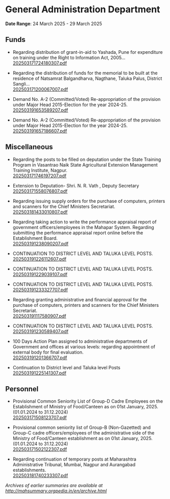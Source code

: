 # General Administration Department

**Date Range**: 24 March 2025 - 29 March 2025


## Funds
- Regarding distribution of grant-in-aid to Yashada, Pune for expenditure on training under the Right to Information Act, 2005...\
  [202503171724180307.pdf](https://gr.maharashtra.gov.in/Site/Upload/Government%20Resolutions/English/202503171724180307.pdf)

- Regarding the distribution of funds for the memorial to be built at the residence of Natsamrat Balgandharva, Nagthane, Taluka Palus, District Sangli...\
  [202503171200067007.pdf](https://gr.maharashtra.gov.in/Site/Upload/Government%20Resolutions/English/202503171200067007.pdf)

- Demand No. A-2 (Committed/Voted) Re-appropriation of the provision under Major Head 2015-Election for the year 2024-25.\
  [202503191653589207.pdf](https://gr.maharashtra.gov.in/Site/Upload/Government%20Resolutions/English/202503191653589207.pdf)

- Demand No. A-2 (Committed/Voted) Re-appropriation of the provision under Major Head 2015-Election for the year 2024-25.\
  [202503191657186607.pdf](https://gr.maharashtra.gov.in/Site/Upload/Government%20Resolutions/English/202503191657186607.pdf)

## Miscellaneous
- Regarding the posts to be filled on deputation under the State Training Program in Vasantrao Naik State Agricultural Extension Management Training Institute, Nagpur.\
  [202503171746197207.pdf](https://gr.maharashtra.gov.in/Site/Upload/Government%20Resolutions/English/202503171746197207.pdf)

- Extension to Deputation- Shri. N. R. Vath , Deputy  Secretary\
  [202503171558076807.pdf](https://gr.maharashtra.gov.in/Site/Upload/Government%20Resolutions/English/202503171558076807.pdf)

- Regarding issuing supply orders for the purchase of computers, printers and scanners for the Chief Ministers Secretariat.\
  [202503181433010807.pdf](https://gr.maharashtra.gov.in/Site/Upload/Government%20Resolutions/English/202503181433010807.pdf)

- Regarding taking action to write the performance appraisal report of government officers/employees in the Mahapar System. Regarding submitting the performance appraisal report online before the Establishment Board.\
  [202503191238090207.pdf](https://gr.maharashtra.gov.in/Site/Upload/Government%20Resolutions/English/202503191238090207.pdf)

- CONTINUATION TO DISTRICT LEVEL AND TALUKA LEVEL POSTS.\
  [202503191226112607.pdf](https://gr.maharashtra.gov.in/Site/Upload/Government%20Resolutions/English/202503191226112607.pdf)

- CONTINUATION TO DISTRICT LEVEL AND TALUKA LEVEL POSTS.\
  [202503191229039107.pdf](https://gr.maharashtra.gov.in/Site/Upload/Government%20Resolutions/English/202503191229039107.pdf)

- CONTINUATION TO DISTRICT LEVEL AND TALUKA LEVEL POSTS.\
  [202503191233327707.pdf](https://gr.maharashtra.gov.in/Site/Upload/Government%20Resolutions/English/202503191233327707.pdf)

- Regarding granting administrative and financial approval for the purchase of computers, printers and scanners for the Chief Ministers Secretariat.\
  [202503191117580907.pdf](https://gr.maharashtra.gov.in/Site/Upload/Government%20Resolutions/English/202503191117580907.pdf)

- CONTINUATION TO DISTRICT LEVEL AND TALUKA LEVEL POSTS.\
  [202503191230589407.pdf](https://gr.maharashtra.gov.in/Site/Upload/Government%20Resolutions/English/202503191230589407.pdf)

- 100 Days Action Plan assigned to administrative departments of Government and offices at various levels: regarding appointment of external body for final evaluation.\
  [202503191201366707.pdf](https://gr.maharashtra.gov.in/Site/Upload/Government%20Resolutions/English/202503191201366707.pdf)

- Continuation to District level and Taluka level Posts\
  [202503191225141307.pdf](https://gr.maharashtra.gov.in/Site/Upload/Government%20Resolutions/English/202503191225141307.pdf)

## Personnel
- Provisional Common Seniority List of Group-D Cadre Employees on the Establishment of Ministry of Food/Canteen as on 01st January, 2025. (01.01.2024 to 31.12.2024)\
  [202503171508123707.pdf](https://gr.maharashtra.gov.in/Site/Upload/Government%20Resolutions/English/202503171508123707.pdf)

- Provisional common seniority list of Group-B (Non-Gazetted) and Group-C cadre officers/employees of the administrative side of the Ministry of Food/Canteen establishment as on 01st January, 2025. (01.01.2024 to 31.12.2024)\
  [202503171502122307.pdf](https://gr.maharashtra.gov.in/Site/Upload/Government%20Resolutions/English/202503171502122307.pdf)

- Regarding continuation of temporary posts at Maharashtra Administrative Tribunal, Mumbai, Nagpur and Aurangabad establishments.\
  [202503181740233307.pdf](https://gr.maharashtra.gov.in/Site/Upload/Government%20Resolutions/English/202503181740233307.pdf)


*Archives of earlier summaries are available at http://mahsummary.orgpedia.in/en/archive.html*